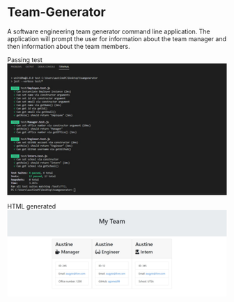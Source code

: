 # Team-Generator

A software engineering team generator command line application. 
The application will prompt the user for information about the team manager and then information about the team members. 


Passing test
![test passed](passTest.jpg)



HTML generated
![html](team.jpg)

